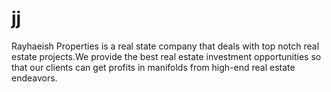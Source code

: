 # jj
Rayhaeish Properties is a real state company that deals with top notch real estate projects.We provide the best real estate investment opportunities so that our clients can get profits in manifolds from high-end real estate endeavors.
